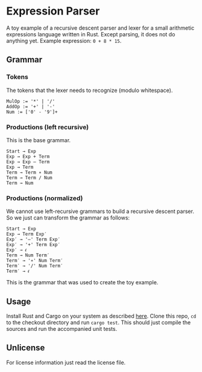 # Expression Parser
A toy example of a recursive descent parser and lexer for a small arithmetic expressions language written in Rust. Except parsing, it does not do anything yet. Example expression: `0 + 8 * 15`.

## Grammar
### Tokens
The tokens that the lexer needs to recognize (modulo whitespace).
```
MulOp := '*' | '/'
AddOp := '+' | '-'
Num := ['0' - '9']+
```

### Productions (left recursive)
This is the base grammar.
```
Start → Exp
Exp → Exp + Term
Exp → Exp – Term
Exp → Term
Term → Term ∗ Num
Term → Term / Num
Term → Num
```

### Productions (normalized)
We cannot use left-recursive grammars to build a recursive descent parser. So we just can transform the grammar as follows:
```
Start → Exp
Exp → Term Exp′
Exp′ → '–' Term Exp′
Exp′ → '+' Term Exp′
Exp′ → 𝜖
Term → Num Term′
Term′ → '∗' Num Term′
Term′ → '/' Num Term′
Term′ → 𝜖 
```
This is the grammar that was used to create the toy example.

## Usage
Install Rust and Cargo on your system as described [here](https://www.rust-lang.org/tools/install). Clone this repo, `cd` to the checkout directory and run `cargo test`. This should just compile the sources and run the accompanied unit tests.

## Unlicense
For license information just read the license file.
